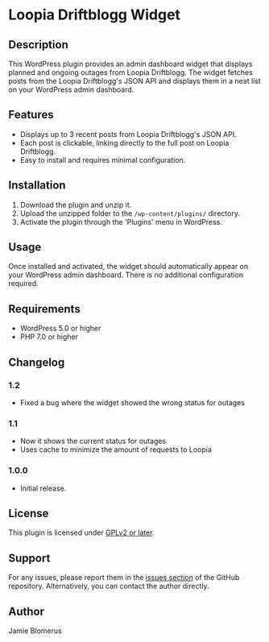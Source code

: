 # Loopia Driftblogg Widget

## Description

This WordPress plugin provides an admin dashboard widget that displays planned and ongoing outages from Loopia Driftblogg. The widget fetches posts from the Loopia Driftblogg's JSON API and displays them in a neat list on your WordPress admin dashboard.

## Features

- Displays up to 3 recent posts from Loopia Driftblogg's JSON API.
- Each post is clickable, linking directly to the full post on Loopia Driftblogg.
- Easy to install and requires minimal configuration.

## Installation

1. Download the plugin and unzip it.
2. Upload the unzipped folder to the `/wp-content/plugins/` directory.
3. Activate the plugin through the 'Plugins' menu in WordPress.

## Usage

Once installed and activated, the widget should automatically appear on your WordPress admin dashboard. There is no additional configuration required.

## Requirements

- WordPress 5.0 or higher
- PHP 7.0 or higher

## Changelog

### 1.2
- Fixed a bug where the widget showed the wrong status for outages

### 1.1

- Now it shows the current status for outages
- Uses cache to minimize the amount of requests to Loopia

### 1.0.0

- Initial release.

## License

This plugin is licensed under [GPLv2 or later](https://www.gnu.org/licenses/gpl-2.0.html).

## Support

For any issues, please report them in the [issues section](https://github.com/jamieblomerus/loopia-driftblogg-widget/issues) of the GitHub repository. Alternatively, you can contact the author directly.

## Author

Jamie Blomerus
